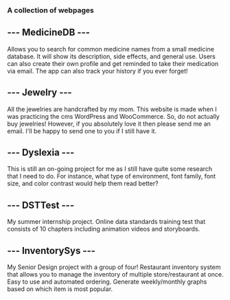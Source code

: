 ### A collection of webpages

## --- MedicineDB ---
Allows you to search for common medicine names from a small medicine database. 
It will show its description, side effects, and general use. 
Users can also create their own profile and get reminded to take their medication via email. 
The app can also track your history if you ever forget!

## --- Jewelry ---
All the jewelries are handcrafted by my mom. 
This website is made when I was practicing the cms WordPress and WooCommerce. So, do not actually buy jewelries!
However, if you absolutely love it then please send me an email. I'll be happy to send one to you if I still have it.

## --- Dyslexia ---
This is still an on-going project for me as I still have quite some research that I need to do. 
For instance, what type of environment, font family, font size, and color contrast would help them read better?

## --- DSTTest ---
My summer internship project.
Online data standards training test that consists of 10 chapters including animation videos and storyboards.

## --- InventorySys ---
My Senior Design project with a group of four!
Restaurant inventory system that allows you to manage the inventory of multiple store/restaurant at once.
Easy to use and automated ordering.
Generate weekly/monthly graphs based on which item is most popular.
